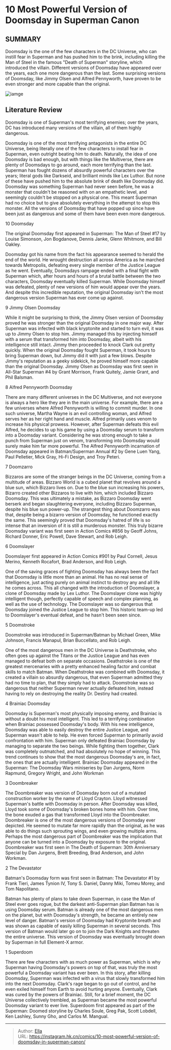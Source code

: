 # 10 Most Powerful Version of Doomsday in Superman Canon


## SUMMARY 


 Doomsday is the one of the few characters in the DC Universe, who can instill fear in Superman and has pushed him to the brink, including killing the Man of Steel in the famous &#34;Death of Superman&#34; storyline, which introduced the villain. 
 Different versions of Doomsday have appeared over the years, each one more dangerous than the last. 
 Some surprising versions of Doomsday, like Jimmy Olsen and Alfred Pennyworth, have proven to be even stronger and more capable than the original. 

![iamge](https://static1.srcdn.com/wordpress/wp-content/uploads/2023/02/doomsday-dc-comics.jpg)

## Literature Review

Doomsday is one of Superman&#39;s most terrifying enemies; over the years, DC has introduced many versions of the villain, all of them highly dangerous.




Doomsday is one of the most terrifying antagonists in the entire DC Universe, being literally one of the few characters to install fear in Superman, even outright beating him to death. Naturally, the idea of one Doomsday is bad enough, but with things like the Multiverse, there are plenty of Doomsdays to go around, each more terrifying than the last.
Superman has fought dozens of absurdly powerful characters over the years; literal gods like Darkseid, and brilliant minds like Lex Luthor. But none of these have pushed him to the absolute brink of death like Doomsday did. Doomsday was something Superman had never seen before, he was a monster that couldn&#39;t be reasoned with on an empathetic level, and seemingly couldn&#39;t be stopped on a physical one. This meant Superman had no choice but to give absolutely everything in the attempt to stop this monster. All the versions of Doomsday that have popped up since have been just as dangerous and some of them have been even more dangerous.









 








 10  Doomsday 


 







The original Doomsday first appeared in Superman: The Man of Steel #17 by Louise Simonson, Jon Bogdanove, Dennis Janke, Glenn Whitmore, and Bill Oakley. 

Doomsday got his name from the fact his appearance seemed to herald the end of the world. He wrought destruction all across America as he marched towards Metropolis, defeating every single member of the Justice League as he went. Eventually, Doomsdays rampage ended with a final fight with Superman which, after hours and hours of a brutal battle between the two characters, Doomsday eventually killed Superman. While Doomsday himself was defeated, plenty of new versions of him would appear over the years. And despite this incredible reputation, the original Doomsday isn&#39;t the most dangerous version Superman has ever come up against.





 9  Jimmy Olsen Doomsday 
        

While it might be surprising to think, the Jimmy Olsen version of Doomsday proved he was stronger than the original Doomsday in one major way. After Superman was infected with black kryptonite and started to turn evil, it was up to Jimmy Olsen to stop him. Jimmy managed this by injecting himself with a serum that transformed him into Doomsday, albeit with his intelligence still intact. Jimmy then proceeded to knock Clark out pretty quickly. When the original Doomsday fought Superman, it took hours to bring Superman down, but Jimmy did it with just a few blows. Despite Jimmy&#39;s reputation as a geeky sidekick, he proved himself more capable than the original Doomsday.
Jimmy Olsen as Doomsday was first seen in All-Star Superman #4 by Grant Morrison, Frank Quitely, Jamie Grant, and Phil Balsman. 






 8  Alfred Pennyworth Doomsday 

        

There are many different universes in the DC Multiverse, and not everyone is always a hero like they are in the main universe. For example, there are a few universes where Alfred Pennyworth is willing to commit murder. In one such universe, Martha Wayne is an evil controlling woman, and Alfred serves her as her right hand and muscle. Alfred primarily uses venom to increase his physical prowess. However, after Superman defeats this evil Alfred, he decides to up his game by using a Doomsday serum to transform into a Doomsday variant. Considering he was strong enough to take a punch from Superman just on venom, transforming into Doomsday would surely make him far more powerful.
The Alfred Pennyworth incarnation of Doomsday appeared in Batman/Superman Annual #2 by Gene Luen Yang, Paul Pelletier, Mick Gray, Hi-Fi Design, and Troy Peteri. 






 7  Doomzarro 
        

Bizzaros are some of the stranger beings in the DC Universe, coming from a multitude of areas. Bizzaro World is a cubed planet that revolves around a blue sun, which Bizzaro lives on. Due to the blue sun increasing his powers, Bizarro created other Bizzaros to live with him, which included Bizzaro Doomsday. This was ultimately a mistake, as Bizzaro Doomsday went berserk and began slaughtering everyone, including Bizzaro Superman, despite his blue sun power-up. The strangest thing about Doomzarro was that, despite being a bizarro version of Doomsday, he functioned exactly the same. This seemingly proved that Doomsday&#39;s hatred of life is so intense that an inversion of it is still a murderous monster.
This truly bizarre Doomsday variant was first seen in Action Comics #856 by Geoff Johns, Richard Donner, Eric Powell, Dave Stewart, and Rob Leigh. 






 6  Doomslayer 

        


Doomslayer first appeared in Action Comics #901 by Paul Cornell, Jesus Merino, Kenneth Rocafort, Brad Anderson, and Rob Leigh. 

One of the saving graces of fighting Doomsday has always been the fact that Doomsday is little more than an animal. He has no real sense of intelligence, just acting purely on animal instinct to destroy any and all life he comes across. This all changed with the introduction of Doomslayer, a clone of Doomsday made by Lex Luthor. The Doomslayer clone was highly intelligent though, perfectly capable of speech and complex planning, as well as the use of technology. The Doomslayer was so dangerous that Doomsday joined the Justice League to stop him. This historic team-up led to Doomslayer&#39;s eventual defeat, and he hasn&#39;t been seen since.





 5  Doomstroke 


 







Doomstroke was introduced in Superman/Batman by Michael Green, Mike Johnson, Francis Manapul, Brian Buccellato, and Rob Leigh. 

One of the most dangerous men in the DC Universe is Deathstroke, who often goes up against the Titans or the Justice League and has even managed to defeat both on separate occasions. Deathstroke is one of the greatest mercenaries with a pretty enhanced healing factor and combat skills to match Batman. When Deathstroke was combined with Doomsday, it created a villain so absurdly dangerous, that even Superman admitted they had no time to plan, that they simply had to attack. Doomstroke was so dangerous that neither Superman never actually defeated him, instead having to rely on destroying the reality Dr. Destiny had created.





 4  Brainiac Doomsday 
        

Doomsday is Superman&#39;s most physically imposing enemy, and Brainiac is without a doubt his most intelligent. This led to a terrifying combination when Brainiac possessed Doomsday&#39;s body. With his new intelligence, Doomsday was able to easily destroy the entire Justice League, and Superman wasn&#39;t able to help. He even forced Superman to primarily avoid confrontation with him. Superman only defeated Brainiac Doomsday by managing to separate the two beings. While fighting them together, Clark was completely outmatched, and had absolutely no hope of winning. This trend continues to show that the most dangerous Doomsday&#39;s are, in fact, the ones that are actually intelligent.
Brainiac Doomsday appeared in the Superman: The Doomsday Wars miniseries by Dan Jurgens, Norm Rapmund, Gregory Wright, and John Workman 






 3  Doombreaker 


 







The Doombreaker was version of Doomsday born out of a mutated construction worker by the name of Lloyd Crayton. Lloyd witnessed Superman&#39;s battle with Doomsday in person. After Doomsday was killed, Lloyd took some of Doomsday&#39;s broken bones home with him. Over time, the bone exuded a gas that transformed Lloyd into the Doombreaker. Doombreaker is one of the most dangerous versions of Doomsday ever depicted. He seemed to mutate far more rapidly than the original, as he was able to do things such sprouting wings, and even growing multiple arms. Perhaps the most dangerous part of Doombreaker was the implication that anyone can be turned into a Doomsday by exposure to the original.
Doombreaker was first seen in The Death of Superman: 30th Anniversary Special by Dan Jurgens, Brett Breeding, Brad Anderson, and John Workman. 






 2  The Devastator 
        

Batman&#39;s Doomsday form was first seen in Batman: The Devastator #1 by Frank Tieri, James Tynion IV, Tony S. Daniel, Danny Miki, Tomeu Morey, and Tom Napolitano. 

Batman has plenty of plans to take down Superman, in case the Man of Steel ever goes rogue, but the darkest anti-Superman plan Batman has is using Doomsday serum. Batman is already one of the most dangerous men on the planet, but with Doomsday&#39;s strength, he became an entirely new level of danger. Batman&#39;s version of Doomsday had Kryptonite breath and was shown as capable of easily killing Superman in several seconds. This version of Batman would later go on to join the Dark Knights and threaten the entire universe. This version of Doomsday was eventually brought down by Superman in full Element-X armor.





 1  Superdoom 
        

There are few characters with as much power as Superman, which is why Superman having Doomsday&#39;s powers on top of that, was truly the most powerful a Doomsday variant has ever been. In this story, after killing Doomsday, Superman was infected with a virus that slowly transformed him into the next Doomsday. Clark&#39;s rage began to go out of control, and he even exiled himself from Earth to avoid hurting anyone. Eventually, Clark was cured by the powers of Brainiac. Still, for a brief moment, the DC Universe collectively trembled, as Superman became the most powerful Doomsday variant to ever live.
Superdoom first appeared as part of the Superman: Doomed storyline by Charles Soule, Greg Pak, Scott Lobdell, Ken Lashley, Sunny Gho, and Carlos M. Mangual. 


---

> Author: [Ella](https://instagram.hk.cn/)  
> URL: https://instagram.hk.cn/comics/10-most-powerful-version-of-doomsday-in-superman-canon/  

